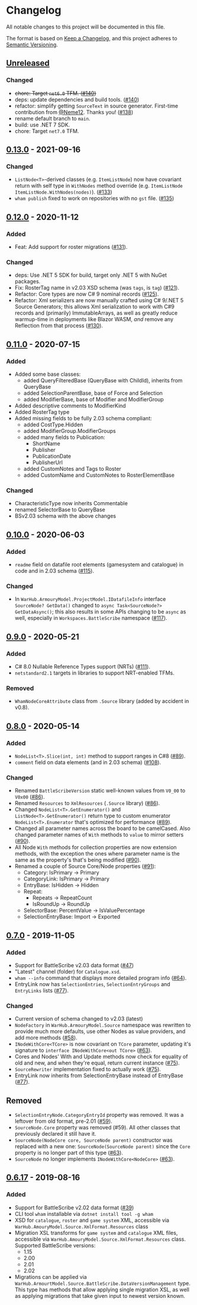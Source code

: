 # Changelog

All notable changes to this project will be documented in this file.

The format is based on [Keep a Changelog](https://keepachangelog.com/en/1.0.0/),
and this project adheres to [Semantic Versioning](https://semver.org/spec/v2.0.0.html).

## [Unreleased]

### Changed

- ~~chore: Target `net6.0` TFM. ([#140])~~
- deps: update dependencies and build tools. ([#140])
- refactor: simplify getting `SourceText` in source generator. First-time contribution from [@Neme12](https://github.com/Neme12). Thanks you! ([#138])
- rename default branch to `main`.
- build: use .NET 7 SDK.
- chore: Target `net7.0` TFM.

[#138]: https://github.com/WarHub/wham/pull/138
[#140]: https://github.com/WarHub/wham/pull/140
[#221]: https://github.com/WarHub/wham/pull/221

## [0.13.0] - 2021-09-16

### Changed

- `ListNode<T>`-derived classes (e.g. `ItemListNode`) now have covariant return with self type
  in `WithNodes` method override (e.g. `ItemListNode ItemListNode.WithNodes(nodes)`). ([#133])
- `wham publish` fixed to work on repositories with no `gst` file. ([#135])
  
[#133]: https://github.com/WarHub/wham/pull/133
[#135]: https://github.com/WarHub/wham/pull/135

## [0.12.0] - 2020-11-12

### Added

- Feat: Add support for roster migrations ([#131]).

### Changed

- deps: Use .NET 5 SDK for build, target only .NET 5 with NuGet packages.
- Fix: RosterTag name in v2.03 XSD schema (was `tags`, is `tag`) ([#121]).
- Refactor: Core types are now C# 9 nominal records ([#125]).
- Refactor: Xml serializers are now manually crafted using C# 9/.NET 5 Source Generators;
  this allows Xml serialization to work with C#9 records and (primarily) ImmutableArrays,
  as well as greatly reduce warmup-time in deployments like Blazor WASM, *and* remove
  any Reflection from that process ([#130]).

[#121]: https://github.com/WarHub/wham/pull/121
[#125]: https://github.com/WarHub/wham/pull/125
[#130]: https://github.com/WarHub/wham/pull/130
[#131]: https://github.com/WarHub/wham/pull/131

## [0.11.0] - 2020-07-15

### Added

- Added some base classes:
  - added QueryFilteredBase (QueryBase with ChildId), inherits from QueryBase
  - added SelectionParentBase, base of Force and Selection
  - added ModifierBase, base of Modifier and ModifierGroup
- Added descriptive comments to ModifierKind
- Added RosterTag type
- Added missing fields to be fully 2.03 schema compliant:
  - added CostType.Hidden
  - added ModifierGroup.ModifierGroups
  - added many fields to Publication:
    - ShortName
    - Publisher
    - PublicationDate
    - PublisherUrl
  - added CustomNotes and Tags to Roster
  - added CustomName and CustomNotes to RosterElementBase

### Changed

- CharacteristicType now inherits Commentable
- renamed SelectorBase to QueryBase
- BSv2.03 schema with the above changes

## [0.10.0] - 2020-06-03

### Added

- `readme` field on datafile root elements (gamesystem and catalogue) in code
  and in 2.03 schema ([#115]).

### Changed

- In `WarHub.ArmouryModel.ProjectModel.IDatafileInfo` interface
  `SourceNode? GetData()` changed to `async Task<SourceNode?> GetDataAsync()`;
  this also results in some APIs changing to be `async` as well, especially in
  `Workspaces.BattleScribe` namespace ([#117]).

[#115]: https://github.com/WarHub/wham/pull/115
[#117]: https://github.com/WarHub/wham/pull/117

## [0.9.0] - 2020-05-21

### Added

- C# 8.0 Nullable Reference Types support (NRTs) ([#111]).
- `netstandard2.1` targets in libraries to support NRT-enabled TFMs.

### Removed

- `WhamNodeCoreAttribute` class from `.Source` library (added by accident in v0.8).

[#111]: https://github.com/WarHub/wham/pull/111

## [0.8.0] - 2020-05-14

### Added

- `NodeList<T>.Slice(int, int)` method to support ranges in C#8 ([#89]).
- `comment` field on data elements (and in 2.03 schema) ([#108]).

### Changed

- Renamed `BattleScribeVersion` static well-known values from `V0_00` to `V0x00` ([#86]).
- Renamed `Resources` to `XmlResources` (`.Source` library) ([#86]).
- Changed `NodeList<T>.GetEnumerator()` and `ListNode<T>.GetEnumerator()`
  return type to custom enumerator `NodeList<T>.Enumerator` that's optimized
  for performance ([#89]).
- Changed all parameter names across the board to be camelCased. Also changed
  parameter names of `With` methods to `value` to mirror setters ([#90]).
- All Node `With` methods for collection properties are now extension methods,
  with the exception the ones where parameter name is the same as the property's
  that's being modified ([#90]).
- Renamed a couple of Source Core/Node properties ([#91]):
  - Category: IsPrimary -> Primary
  - CategoryLink: IsPrimary -> Primary
  - EntryBase: IsHidden -> Hidden
  - Repeat:
    - Repeats -> RepeatCount
    - IsRoundUp -> RoundUp
  - SelectorBase: PercentValue -> IsValuePercentage
  - SelectionEntryBase: Import -> Exported

[#86]: https://github.com/WarHub/wham/pull/86
[#89]: https://github.com/WarHub/wham/pull/89
[#90]: https://github.com/WarHub/wham/pull/90
[#91]: https://github.com/WarHub/wham/pull/91
[#108]: https://github.com/WarHub/wham/pull/108

## [0.7.0] - 2019-11-05

### Added

- Support for BattleScribe v2.03 data format ([#47])
- "Latest" channel (folder) for `Catalogue.xsd`.
- `wham --info` command that displays more detailed program info ([#64]).
- EntryLink now has `SelectionEntries`, `SelectionEntryGroups` and `EntryLinks` lists ([#77]).

### Changed

- Current version of schema changed to v2.03 (latest)
- `NodeFactory` in `WarHub.ArmouryModel.Source` namespace was rewritten to provide
  much more defaults, use other Nodes as value providers, and add more methods ([#58]).
- `INodeWithCore<TCore>` is now covariant on `TCore` parameter, updating it's
  signature to `interface INodeWithCore<out TCore>` ([#63]).
- Cores and Nodes' With and Update methods now check for equality of old and new,
  and when they're equal, return current instance ([#75]).
- `SourceRewriter` implementation fixed to actually work ([#75]).
- EntryLink now inherits from SelectionEntryBase instead of EntryBase ([#77]).

## Removed

- `SelectionEntryNode.CategoryEntryId` property was removed. It was a leftover from old format, pre-2.01 ([#59]).
- `SourceNode.Core` property was removed (#59). All other classes that
  previously declared it still have it.
- `SourceNode(NodeCore core, SourceNode parent)` constructor was replaced with
  a new one: `SourceNode(SourceNode parent)` since the `Core` property is no
  longer part of this type  ([#63]).
- `SourceNode` no longer implements `INodeWithCore<NodeCore>`  ([#63]).

[#47]: https://github.com/WarHub/wham/pull/47
[#58]: https://github.com/WarHub/wham/pull/58
[#59]: https://github.com/WarHub/wham/pull/59
[#63]: https://github.com/WarHub/wham/pull/63
[#64]: https://github.com/WarHub/wham/pull/64
[#75]: https://github.com/WarHub/wham/pull/75
[#77]: https://github.com/WarHub/wham/pull/77

## [0.6.17] - 2019-08-16

### Added

- Support for BattleScribe v2.02 data format ([#39])
- CLI tool `wham` installable via `dotnet install tool -g wham`
- XSD for `catalogue`, `roster` and `game system` XML, accessible via
  `WarHub.AmouryModel.Source.XmlFormat.Resources` class
- Migration XSL transforms for `game system` and `catalogue` XML files,
  accessible via `WarHub.AmouryModel.Source.XmlFormat.Resources` class. Supported
  BattleScribe versions:
  - 1.15
  - 2.00
  - 2.01
  - 2.02
- Migrations can be applied via `WarHub.ArmourtModel.Source.BattleScribe.DataVersionManagement`
  type. This type has methods that allow applying single migration XSL, as well as applying
  migrations that take given input to newest version known.

[#39]: https://github.com/WarHub/wham/pull/39

[Unreleased]: https://github.com/WarHub/wham/compare/v0.13.0...HEAD
[0.13.0]: https://github.com/WarHub/wham/compare/v0.12.0...v0.13.0
[0.12.0]: https://github.com/WarHub/wham/compare/v0.11.0...v0.12.0
[0.11.0]: https://github.com/WarHub/wham/compare/v0.10.0...v0.11.0
[0.10.0]: https://github.com/WarHub/wham/compare/v0.9.0...v0.10.0
[0.9.0]: https://github.com/WarHub/wham/compare/v0.8.0...v0.9.0
[0.8.0]: https://github.com/WarHub/wham/compare/v0.7.0...v0.8.0
[0.7.0]: https://github.com/WarHub/wham/compare/v0.6.17...v0.7.0
[0.6.17]: https://github.com/WarHub/wham/compare/v0.3.0...v0.6.17
